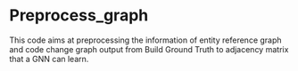 # Preprocess_graph
This code aims at preprocessing the information of entity reference graph and code change graph output from Build Ground Truth to adjacency matrix that a GNN can learn.
